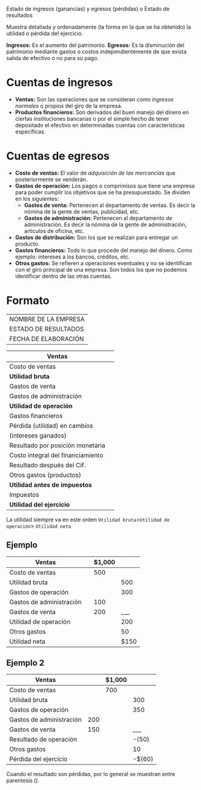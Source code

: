 Estado de ingresos (ganancias) y egresos (pérdidas) o Estado de resultados

Muestra detallada y ordenadamente (la forma en la que se ha obtenido) la utilidad o pérdida del ejercicio.

**Ingresos:** Es el aumento del patrimonio.
**Egresos:** Es la disminución del patrimonio mediante gastos o costos independientemente de que exista salida de efectivo o no para su pago.

# Cuentas de ingresos
* **Ventas:** Son las operaciones que se consideran como *ingresos normales* o propios del giro de la empresa.
* **Productos financieros:** Son derivados del buen manejo del dinero en ciertas instituciones bancarias o por el simple hecho de tener depositado el efectivo en determinadas cuentas con características específicas.

# Cuentas de egresos
* **Costo de ventas:** El valor de *adquisición de las mercancías* que posteriormente se venderán.
* **Gastos de operación:** Los pagos o comprimisos que tiene una empresa para poder cumplir los objetivos que se ha presupuestado. Se dividen en los siguientes:
	* **Gastos de venta:** Pertenecen al departamento de ventas. Es decir la nómina de la gente de ventas, publicidad, etc.
	* **Gastos de administración:** Pertenecen al departamento de administración. Es decir la nómina de la gente de administración, articulos de oficina, etc.
* **Gastos de distribución:** Son los que se realizan para entregar un producto.
* **Gastos financieros:** Todo lo que procede del manejo del dinero. Como ejemplo: intereses a los bancos, créditos, etc.
* **Otros gastos:** Se refieren a operaciones eventuales y no se identifican con el giro principal de una empresa. Son todos los que no podemos identificar dentro de las otras cuentas.

# Formato
||
|-|
|NOMBRE DE LA EMPRESA|
|ESTADO DE RESULTADOS|
|FECHA DE ELABORACIÓN|

|Ventas||
|---|---|
|Costo de ventas||
|**Utilidad bruta**||
|Gastos de venta||
|Gastos de administración||
|**Utilidad de operación**||
|Gastos financieros||
|Pérdida (utilidad) en cambios||
|(intereses ganados)|
|Resultado por posición monetaria||
|Costo integral del financiamiento||
|Resultado después del Cif.||
|Otros gastos (productos)||
|**Utilidad antes de impuestos**||
|Impuestos||
|**Utilidad del ejercicio**||

La utilidad siempre va en este orden `Utilidad bruta`>`Utilidad de operación`> `Utilidad neta`

## Ejemplo
| Ventas                   |  | $1,000 |       |
|--------------------------|--|--------|-------|
| Costo de ventas          |  | 500    |       |
| Utilidad bruta           |  |        | 500   |
| Gastos de operación      |  |        | 300   |
| Gastos de administración |  | 100    |       |
| Gastos de venta          |  | 200    |\_\_\_ |
| Utilidad de operación    |  |        | 200   |
| Otros gastos             |  |        | 50    |
| Utilidad neta            |  |        | $150  |

## Ejemplo 2
| Ventas                   |     | $1,000 |       |
|--------------------------|-----|--------|-------|
| Costo de ventas          |     | 700    |       |
| Utilidad bruta           |     |        | 300   |
| Gastos de operación      |     |        | 350   |
| Gastos de administración | 200 |        |       |
| Gastos de venta          | 150 |        |\_\_\_ |
| Resultado de operación   |     |        | -(50)   |
| Otros gastos             |     |        | 10    |
| Pérdida del ejercicio    |     |        | -$(60)  |

Cuando el resultado son pérdidas, por lo general se muestran entre parentesis ().